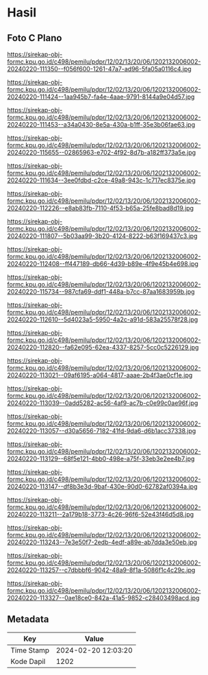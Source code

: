# Hasil

## Foto C Plano

https://sirekap-obj-formc.kpu.go.id/c498/pemilu/pdpr/12/02/13/20/06/1202132006002-20240220-111350--f056f600-1261-47a7-ad96-5fa05a0116c4.jpg

https://sirekap-obj-formc.kpu.go.id/c498/pemilu/pdpr/12/02/13/20/06/1202132006002-20240220-111424--1aa945b7-fa4e-4aae-9791-8144a9e04d57.jpg

https://sirekap-obj-formc.kpu.go.id/c498/pemilu/pdpr/12/02/13/20/06/1202132006002-20240220-111453--a34a0430-8e5a-430a-b1ff-35e3b06fae63.jpg

https://sirekap-obj-formc.kpu.go.id/c498/pemilu/pdpr/12/02/13/20/06/1202132006002-20240220-115655--02865963-e702-4f92-8d7b-a182ff373a5e.jpg

https://sirekap-obj-formc.kpu.go.id/c498/pemilu/pdpr/12/02/13/20/06/1202132006002-20240220-111634--3ee0fdbd-c2ce-49a8-943c-1c717ec8375e.jpg

https://sirekap-obj-formc.kpu.go.id/c498/pemilu/pdpr/12/02/13/20/06/1202132006002-20240220-112226--e8ab83fb-7110-4f53-b65a-25fe8bad8d19.jpg

https://sirekap-obj-formc.kpu.go.id/c498/pemilu/pdpr/12/02/13/20/06/1202132006002-20240220-111807--5b03aa99-3b20-4124-8222-b63f169437c3.jpg

https://sirekap-obj-formc.kpu.go.id/c498/pemilu/pdpr/12/02/13/20/06/1202132006002-20240220-112408--ff447189-db66-4d39-b89e-4f9e45b4e698.jpg

https://sirekap-obj-formc.kpu.go.id/c498/pemilu/pdpr/12/02/13/20/06/1202132006002-20240220-115734--987cfa69-ddf1-448a-b7cc-87aa1683959b.jpg

https://sirekap-obj-formc.kpu.go.id/c498/pemilu/pdpr/12/02/13/20/06/1202132006002-20240220-112610--5d4023a5-5950-4a2c-a91d-583a25578f28.jpg

https://sirekap-obj-formc.kpu.go.id/c498/pemilu/pdpr/12/02/13/20/06/1202132006002-20240220-112820--fa62e095-62ea-4337-8257-5cc0c5226129.jpg

https://sirekap-obj-formc.kpu.go.id/c498/pemilu/pdpr/12/02/13/20/06/1202132006002-20240220-113021--09af6195-a064-4817-aaae-2b4f3ae0cf1e.jpg

https://sirekap-obj-formc.kpu.go.id/c498/pemilu/pdpr/12/02/13/20/06/1202132006002-20240220-113039--0add5282-ac56-4af9-ac7b-c0e99c0ae96f.jpg

https://sirekap-obj-formc.kpu.go.id/c498/pemilu/pdpr/12/02/13/20/06/1202132006002-20240220-113057--d30a5656-7182-41fd-9da6-d6b1acc37338.jpg

https://sirekap-obj-formc.kpu.go.id/c498/pemilu/pdpr/12/02/13/20/06/1202132006002-20240220-113129--68f5e121-4bb0-498e-a75f-33eb3e2ee4b7.jpg

https://sirekap-obj-formc.kpu.go.id/c498/pemilu/pdpr/12/02/13/20/06/1202132006002-20240220-113147--df8b3e3d-9baf-430e-90d0-62782af0394a.jpg

https://sirekap-obj-formc.kpu.go.id/c498/pemilu/pdpr/12/02/13/20/06/1202132006002-20240220-113211--2a179b18-3773-4c26-96f6-52e43f46d5d8.jpg

https://sirekap-obj-formc.kpu.go.id/c498/pemilu/pdpr/12/02/13/20/06/1202132006002-20240220-113243--7e3e50f7-2edb-4edf-a89e-ab7dda3e50eb.jpg

https://sirekap-obj-formc.kpu.go.id/c498/pemilu/pdpr/12/02/13/20/06/1202132006002-20240220-113257--c7dbbbf6-9042-48a9-8f1a-5086f1c4c29c.jpg

https://sirekap-obj-formc.kpu.go.id/c498/pemilu/pdpr/12/02/13/20/06/1202132006002-20240220-113327--0ae18ce0-842a-41a5-9852-c28403498acd.jpg


## Metadata

| Key        | Value               |
| ---------- | ------------------- |
| Time Stamp | 2024-02-20 12:03:20 |
| Kode Dapil | 1202                |



